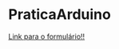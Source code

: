 # PraticaArduino


<html>
      <a href="https://forms.gle/s5oNFVgPbmPGq11W7"><p>Link para o formulário!!</p></a>
      
</html>
